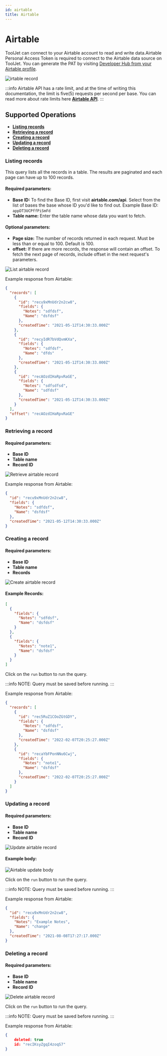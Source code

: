```yaml
---
id: airtable
title: Airtable
---
```


# Airtable

ToolJet can connect to your Airtable account to read and write data.Airtable Personal Access Token is required to connect to the Airtable data source on ToolJet. You can generate the PAT by visiting [Developer Hub from your Airtable profile](https://support.airtable.com/docs/creating-and-using-api-keys-and-access-tokens#understanding-personal-access-token-basic-actions).

<img className="screenshot-full" src="/img/datasource-reference/airtable/add_creds.gif" alt="irtable record"/>

:::info
Airtable API has a rate limit, and at the time of writing this documentation, the limit is five(5) requests per second per base. You can read more about rate limits here **[Airtable API](https://airtable.com/api)**.
:::

## Supported Operations

- **[Listing records](#listing-records)**
- **[Retrieving a record](#retrieving-a-record)**
- **[Creating a record](#creating-a-record)**
- **[Updating a record](#updating-a-record)**
- **[Deleting a record](#deleting-a-record)**

### Listing records

This query lists all the records in a table. The results are paginated and each page can have up to 100 records.

#### Required parameters:

- **Base ID:** To find the Base ID, first visit **airtable.com/api**. Select from the list of bases the base whose ID you'd like to find out. Example Base ID: `appDT3UCPffPiSmFd`
- **Table name:** Enter the table name whose data you want to fetch.

#### Optional parameters:

- **Page size:** The number of records returned in each request. Must be less than or equal to 100. Default is 100.
- **offset:** If there are more records, the response will contain an offset. To fetch the next page of records, include offset in the next request's parameters.

<img className="screenshot-full" src="/img/datasource-reference/airtable/listv2.png"  alt="List airtable record" />

Example response from Airtable:

```json
{
  "records": [
    {
      "id": "recu9xMnUdr2n2cw8",
      "fields": {
        "Notes": "sdfdsf",
        "Name": "dsfdsf"
      },
      "createdTime": "2021-05-12T14:30:33.000Z"
    },
    {
      "id": "recyIdR7bVdQvmKXa",
      "fields": {
        "Notes": "sdfdsf",
        "Name": "dfds"
      },
      "createdTime": "2021-05-12T14:30:33.000Z"
    },
    {
      "id": "recAOzdIHaRpvRaGE",
      "fields": {
        "Notes": "sdfsdfsd",
        "Name": "sdfdsf"
      },
      "createdTime": "2021-05-12T14:30:33.000Z"
    }
  ],
  "offset": "recAOzdIHaRpvRaGE"
}
```

### Retrieving a record

#### Required parameters:

- **Base ID**
- **Table name**
- **Record ID**

<img className="screenshot-full" src="/img/datasource-reference/airtable/retv2.png"  alt="Retrieve airtable record" />

Example response from Airtable:

```json
{
  "id": "recu9xMnUdr2n2cw8",
  "fields": {
    "Notes": "sdfdsf",
    "Name": "dsfdsf"
  },
  "createdTime": "2021-05-12T14:30:33.000Z"
}
```

### Creating a record

#### Required parameters:

- **Base ID**
- **Table name**
- **Records**

<img className="screenshot-full" src="/img/datasource-reference/airtable/createv2.png" alt="Create airtable record" />

#### Example Records:

```json
[
  {
    "fields": {
      "Notes": "sdfdsf",
      "Name": "dsfdsf"
    }
  },
  {
    "fields": {
      "Notes": "note1",
      "Name": "dsfdsf"
    }
  }
]
```

Click on the `run` button to run the query.

:::info
NOTE: Query must be saved before running.
:::

Example response from Airtable:

```json
{
  "records": [
    {
      "id": "rec5RuZ1COoZGtGDY",
      "fields": {
        "Notes": "sdfdsf",
        "Name": "dsfdsf"
      },
      "createdTime": "2022-02-07T20:25:27.000Z"
    },
    {
      "id": "recaYbFPonNNu6Cwj",
      "fields": {
        "Notes": "note1",
        "Name": "dsfdsf"
      },
      "createdTime": "2022-02-07T20:25:27.000Z"
    }
  ]
}
```

### Updating a record

#### Required parameters:

- **Base ID**
- **Table name**
- **Record ID**

<img className="screenshot-full" src="/img/datasource-reference/airtable/updv2.png" alt="Update airtable record"/>

#### Example body:

<div style={{textAlign: 'center'}}>

<img className="screenshot-full" src="/img/datasource-reference/airtable/airtable-update-example-body.png" alt="Airtable update body" />

</div>

Click on the `run` button to run the query.

:::info
NOTE: Query must be saved before running.
:::

Example response from Airtable:

```json
{
  "id": "recu9xMnUdr2n2cw8",
  "fields": {
    "Notes": "Example Notes",
    "Name": "change"
  },
  "createdTime": "2021-08-08T17:27:17.000Z"
}
```

### Deleting a record

#### Required parameters:

- **Base ID**
- **Table name**
- **Record ID**

<img className="screenshot-full" src="/img/datasource-reference/airtable/delv2.png" alt="Delete airtable record" />

Click on the `run` button to run the query.

:::info
NOTE: Query must be saved before running.
:::

Example response from Airtable:

```json
{
    deleted: true
    id: "recIKsyZgqI4zoqS7"
}
```
